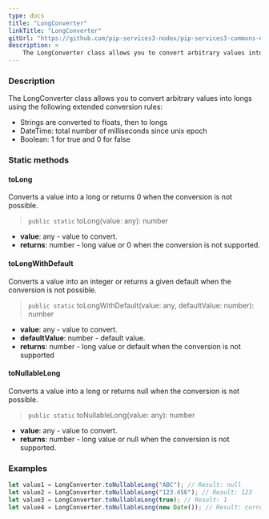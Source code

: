 ```yaml
---
type: docs
title: "LongConverter"
linkTitle: "LongConverter"
gitUrl: "https://github.com/pip-services3-nodex/pip-services3-commons-nodex"
description: > 
    The LongConverter class allows you to convert arbitrary values into longs using extended conversion rules.
---
```


### Description

The LongConverter class allows you to convert arbitrary values into longs using the following extended conversion rules:

- Strings are converted to floats, then to longs
- DateTime: total number of milliseconds since unix epoch   
- Boolean: 1 for true and 0 for false

### Static methods

#### toLong
Converts a value into a long or returns 0 when the conversion is not possible.

> `public static` toLong(value: any): number

- **value**: any - value to convert.
- **returns**: number - long value or 0 when the conversion is not supported.

#### toLongWithDefault
Converts a value into an integer or returns a given default when the conversion is not possible.

> `public static` toLongWithDefault(value: any, defaultValue: number): number

- **value**: any - value to convert.
- **defaultValue**: number - default value.
- **returns**: number - long value or default when  the conversion is not supported

#### toNullableLong
Converts a value into a long or returns null when the conversion is not possible.

> `public static` toNullableLong(value: any): number

- **value**: any - value to convert.
- **returns**: number - long value or null when the conversion is not supported.

### Examples

```typescript
let value1 = LongConverter.toNullableLong("ABC"); // Result: null
let value2 = LongConverter.toNullableLong("123.456"); // Result: 123
let value3 = LongConverter.toNullableLong(true); // Result: 1
let value4 = LongConverter.toNullableLong(new Date()); // Result: current milliseconds (E.g. 1619869474907)

```
